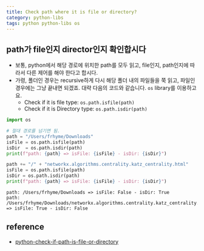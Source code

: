 ```yaml
---
title: Check path where it is file or directory?
category: python-libs
tags: python python-libs os 
---
```


## path가 file인지 director인지 확인합시다

- 보통, python에서 해당 경로에 위치한 path를 모두 읽고, file인지, path인지에 따라서 다른 제어를 해야 한다고 합시다. 
- 가령, 폴더인 경우는 recursive하게 다시 해당 폴더 내의 파일들을 쭉 읽고, 파일인경우에는 그냥 끝내면 되겠죠. 대략 다음의 코드와 같습니다. `os` library를 이용하고요. 
  - Check if it is file type: `os.path.isfile(path)`
  - Check if it is Directory type: `os.path.isdir(path)`

```python
import os

# 절대 경로를 넘기면 됨. 
path = "/Users/frhyme/Downloads"
isFile = os.path.isfile(path)
isDir  = os.path.isdir(path)
print(f"path: {path} => isFile: {isFile} - isDir: {isDir}")

path += "/" + "networkx.algorithms.centrality.katz_centrality.html"
isFile = os.path.isfile(path)
isDir = os.path.isdir(path)
print(f"path: {path} => isFile: {isFile} - isDir: {isDir}")
```

```plaintext
path: /Users/frhyme/Downloads => isFile: False - isDir: True
path: /Users/frhyme/Downloads/networkx.algorithms.centrality.katz_centrality.html => isFile: True - isDir: False
```

## reference

- [python-check-if-path-is-file-or-directory](https://pythonexamples.org/python-check-if-path-is-file-or-directory/)
